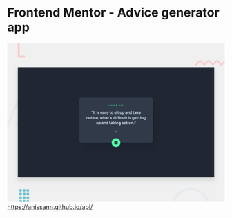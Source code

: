 # Frontend Mentor - Advice generator app
![Design preview for the Advice generator app coding challenge](preview.jpg)
https://anissann.github.io/api/
